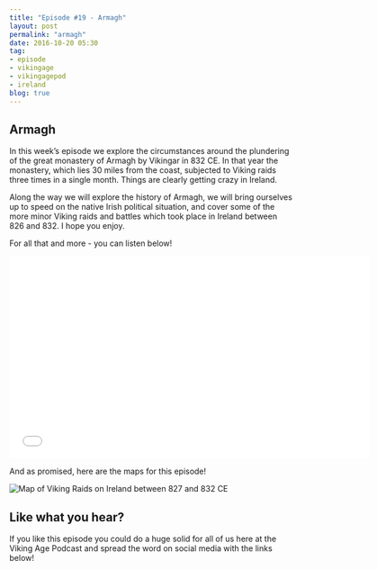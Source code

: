 ```yaml
---
title: "Episode #19 - Armagh"
layout: post
permalink: "armagh"
date: 2016-10-20 05:30
tag:
- episode
- vikingage
- vikingagepod
- ireland
blog: true
---
```


## Armagh

In this week’s episode we explore the circumstances around the plundering of the great monastery of Armagh by Vikingar in 832 CE. In that year the monastery, which lies 30 miles from the coast, subjected to Viking raids three times in a single month. Things are clearly getting crazy in Ireland.

Along the way we will explore the history of Armagh, we will bring ourselves up to speed on the native Irish political situation, and cover some of the more minor Viking raids and battles which took place in Ireland between 826 and 832. I hope you enjoy.

For all that and more - you can listen below!

<iframe style="border: none" src="//html5-player.libsyn.com/embed/episode/id/4753777/height/360/width/640/theme/standard/autonext/no/thumbnail/yes/autoplay/no/preload/no/no_addthis/no/direction/backward/no-cache/true/" height="360" width="640" scrolling="no"  allowfullscreen webkitallowfullscreen mozallowfullscreen oallowfullscreen msallowfullscreen></iframe>

And as promised, here are the maps for this episode!

![Map of Viking Raids on Ireland between 827 and 832 CE](irish_raids_map_episode_19.png)

## Like what you hear?
If you like this episode you could do a huge solid for all of us here at the Viking Age Podcast and spread the word on social media with the links below!